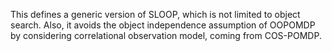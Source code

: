 This defines a generic version of SLOOP, which
is not limited to object search. Also, it avoids
the object independence assumption of OOPOMDP by
considering correlational observation model, coming
from COS-POMDP.
